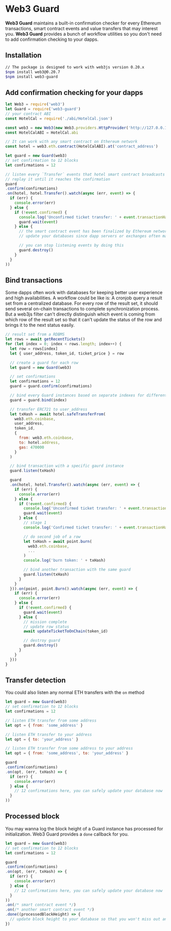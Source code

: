 # Web3 Guard

**Web3 Guard** maintains a built-in confirmation checker for every Ethereum transactions, smart contract events and value transfers that may interest you. **Web3 Guard** provides a bunch of workflow utilities so you don't need to add confirmation checking to your dapps.

## Installation

```BASH
// The package is designed to work with web3js version 0.20.x
$npm install web3@0.20.7
$npm install web3-guard
```

## Add confirmation checking for your dapps

```javascript
let Web3 = require('web3')
let Guard = require('web3-guard')
// your contract ABI
const HotelCal = require('./abi/HotelCal.json')

const web3 = new Web3(new Web3.providers.HttpProvider('http://127.0.0.1:8545'))
const HotelCalABI = HotelCal.abi

// It can work with any smart contract on Ethereum network
const hotel = web3.eth.contract(HotelCalABI).at('contract_address')

let guard = new Guard(web3)
// set confirmation to 12 blocks
let confirmations = 12

// listen every `Transfer` events that hotel smart contract broadcasts
// replay it until it reaches the confirmation
guard
.confirm(confirmations)
.on(hotel, hotel.Transfer().watch(async (err, event) => {
  if (err) {
    console.error(err)
  } else {
    if (!event.confirmed) {
      console.log('Unconfirmed ticket transfer: ' + event.transactionHash)
      guard.wait(event)
    } else {
      // the smart contract event has been finalized by Ethereum network(12 confirmations)
      // update your databases since dapp servers or exchanges often maintain several centrailzed datbases for better performance and user expeirence

      // you can stop listening events by doing this
      guard.destroy()
    }
  }
))
```

## Bind transactions

Some dapps often work with databases for keeping better user experience and high availabilities. A workflow could be like is: A cronjob query a result set from a centralized database. For every row of the result set, it should send several on-chain transactions to complete synchronization process. But a web3js filter can't directly distinguish which event is coming from which row of the result set so that it can't update the status of the row and brings it to the next status easily.

```javascript
// result set from a RDBMS
let rows = await getRecentTickets()
for (let index = 0; index < rows.length; index++) {
  let row = rows[index]
  let { user_address, token_id, ticket_price } = row

  // create a guard for each row
  let guard = new Guard(web3)

  // set confirmations
  let confirmations = 12
  guard = guard.confirm(confirmations)

  // bind every Guard instances based on separate indexes for different row
  guard = guard.bind(index)

  // transfer ERC721 to user_address
  let txHash = await hotel.safeTransferFrom(
    web3.eth.coinbase,
    user_address,
    token_id,
    {
      from: web3.eth.coinbase,
      to: hotel.address,
      gas: 470000
    }
  )

  // bind transaction with a specific gaurd instance
  guard.listen(txHash)

  guard
  .on(hotel, hotel.Transfer().watch(async (err, event) => {
    if (err) {
      console.error(err)
    } else {
      if (!event.confirmed) {
        console.log('Unconfirmed ticket transfer: ' + event.transactionHash)
        guard.wait(event)
      } else {
        // stage 1
        console.log('Confirmed ticket transfer: ' + event.transactionHash)

        // do second job of a row
        let txHash = await point.burn(
          web3.eth.coinbase,
          ...
        )
        console.log('burn token: ' + txHash)

        // bind another transaction with the same guard
        guard.listen(txHash)
      }
    }
  })).on(point, point.Burn().watch(async (err, event) => {
    if (err) {
      console.error(err)
    } else {
      if (!event.confirmed) {
        guard.wait(event)
      } else {
        // mission complete
        // update row status
        await updateTicketToOnChain(token_id)

        // destroy guard
        guard.destroy()
      }
    }
  }))
}
```

## Transfer detection

You could also listen any normal ETH transfers with the `on` method

```javascript
let guard = new Guard(web3)
// set confirmation to 12 blocks
let confirmations = 12

// listen ETH transfer from some address
let opt = { from: 'some_address' }

// listen ETH transfer to your address
let opt = { to: 'your_address' }

// listen ETH transfer from some address to your address
let opt = { from: 'some_address', to: 'your_address' }

guard
.confirm(confirmations)
.on(opt, (err, txHash) => {
  if (err) {
    console.error(err)
  } else {
    // 12 confirmations here, you can safely update your database now
  }
))
```

## Processed block

You may wanna log the block height of a Guard instance has processed for initialization. Web3 Guard provides a `done` callback for you.

```javascript
let guard = new Guard(web3)
// set confirmation to 12 blocks
let confirmations = 12

guard
.confirm(confirmations)
.on(opt, (err, txHash) => {
  if (err) {
    console.error(err)
  } else {
    // 12 confirmations here, you can safely update your database now
  }
))
.on(/* smart contract event */)
.on(/* another smart contract event */)
.done((processedBlockHeight) => {
  // update block height to your database so that you won't miss out any confirmed event or ETH transfer of your dapp
})
```

